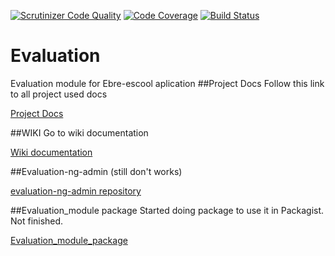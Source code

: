 
[![Scrutinizer Code Quality](https://scrutinizer-ci.com/g/kriminal666/Evaluation/badges/quality-score.png?b=master)](https://scrutinizer-ci.com/g/kriminal666/Evaluation/?branch=master)
[![Code Coverage](https://scrutinizer-ci.com/g/kriminal666/Evaluation/badges/coverage.png?b=master)](https://scrutinizer-ci.com/g/kriminal666/Evaluation/?branch=master)
[![Build Status](https://scrutinizer-ci.com/g/kriminal666/Evaluation/badges/build.png?b=master)](https://scrutinizer-ci.com/g/kriminal666/Evaluation/build-status/master)
# Evaluation
Evaluation module for Ebre-escool aplication
##Project Docs
Follow this link to all project used docs 

[Project Docs](https://github.com/kriminal666/Evaluation_docs)

##WIKI
Go to wiki documentation

[Wiki documentation](http://acacha.org/mediawiki/Usuari:Iván_Roldán/Módulo_Evaluación(Ebre-escool))

##Evaluation-ng-admin (still don't works)

[evaluation-ng-admin repository](https://github.com/kriminal666/evaluation-ng-admin)

##Evaluation_module package
Started doing package to use it in Packagist. Not finished.

[Evaluation_module_package](https://github.com/kriminal666/Evaluation_module)

